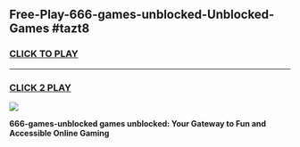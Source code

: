 
## Free-Play-666-games-unblocked-Unblocked-Games #tazt8
<h3>
<a href="https://news.freeplayer.one?title=666-games-unblocked&ref=8M">CLICK TO PLAY</a></h3>
<hr>

<h3>
<a href="https://news.freeplayer.one?title=666-games-unblocked&ref=8M">CLICK 2 PLAY</a>
  
</h3>

<a href="https://news.freeplayer.one?title=666-games-unblocked&ref=8M"><img src="https://clearcache.store/games.png"></a>


**666-games-unblocked games unblocked: Your Gateway to Fun and Accessible Online Gaming**
